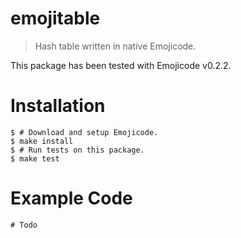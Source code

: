 # emojitable

> Hash table written in native Emojicode.

This package has been tested with Emojicode v0.2.2.

# Installation

```
$ # Download and setup Emojicode.
$ make install
$ # Run tests on this package.
$ make test
```

# Example Code

```
# Todo
```
